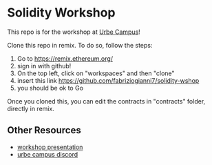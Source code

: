 # Solidity Workshop

This repo is for the workshop at [Urbe Campus](https://urbe.build/#activities)!

Clone this repo in remix. To do so, follow the steps:

1. Go to https://remix.ethereum.org/
2. sign in with github!
3. On the top left, click on "workspaces" and then "clone"
4. insert this link https://github.com/fabriziogianni7/solidity-wshop
5. you should be ok to Go

Once you cloned this, you can edit the contracts in "contracts" folder, directly in remix.

## Other Resources
- [workshop presentation](https://www.canva.com/design/DAGSDDm0mMI/p5RMzZaSaGrqvoY_Im8Q6w/view?utm_content=DAGSDDm0mMI&utm_campaign=designshare&utm_medium=link&utm_source=editor)
- [urbe campus discord](https://discord.com/channels/969143984138092604/1208094620446236684)

